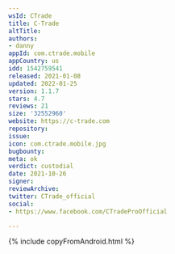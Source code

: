 ```yaml
---
wsId: CTrade
title: C-Trade
altTitle: 
authors:
- danny
appId: com.ctrade.mobile
appCountry: us
idd: 1542759541
released: 2021-01-08
updated: 2022-01-25
version: 1.1.7
stars: 4.7
reviews: 21
size: '32552960'
website: https://c-trade.com
repository: 
issue: 
icon: com.ctrade.mobile.jpg
bugbounty: 
meta: ok
verdict: custodial
date: 2021-10-26
signer: 
reviewArchive: 
twitter: CTrade_official
social:
- https://www.facebook.com/CTradeProOfficial

---
```


{% include copyFromAndroid.html %}
